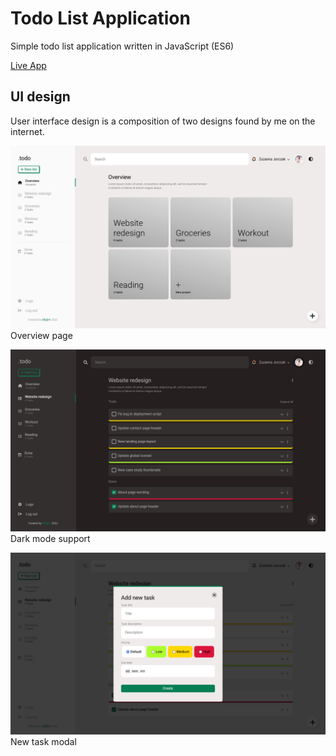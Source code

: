 # Todo List Application
Simple todo list application written in JavaScript (ES6)

[Live App](https://fbiernat.github.io/todo-list/)

## UI design
User interface design is a composition of two designs found by me on the internet.

![User interface demo 2](./dist/assets/demo/screenshot02.png)
Overview page

![User interface demo 3](./dist/assets/demo/screenshot03.png)
Dark mode support

![User interface demo 1](./dist/assets/demo/screenshot01.png)
New task modal